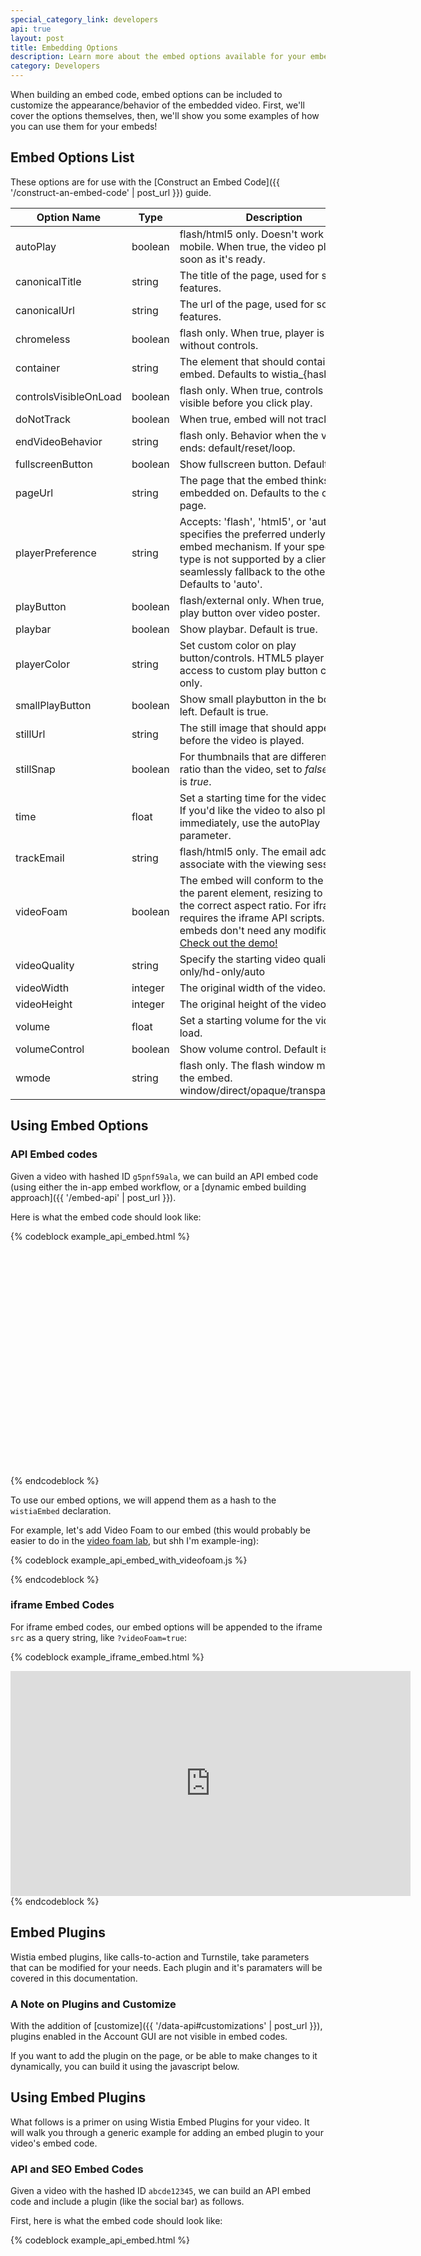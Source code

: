 ```yaml
---
special_category_link: developers
api: true
layout: post
title: Embedding Options
description: Learn more about the embed options available for your embedded videos.
category: Developers
---
```


When building an embed code, embed options can be included to customize the
appearance/behavior of the embedded video. First, we'll cover the options
themselves, then, we'll show you some examples of how you can use them for your
embeds!

## Embed Options List

These options are for use with the
[Construct an Embed Code]({{ '/construct-an-embed-code' | post_url }}) guide.

Option Name           | Type    | Description
-----------           | ----    | -----------
autoPlay              | boolean | flash/html5 only. Doesn't work on mobile. When true, the video plays as soon as it's ready.
canonicalTitle        | string  | The title of the page, used for social features.
canonicalUrl          | string  | The url of the page, used for social features.
chromeless            | boolean | flash only. When true, player is created without controls.
container             | string  | The element that should container the embed. Defaults to wistia_{hashed_id}
controlsVisibleOnLoad | boolean | flash only. When true, controls are visible before you click play.
doNotTrack            | boolean | When true, embed will not track views.
endVideoBehavior      | string  | flash only. Behavior when the video ends: default/reset/loop.
fullscreenButton      | boolean | Show fullscreen button. Default is true.
pageUrl               | string  | The page that the embed thinks it's embedded on. Defaults to the current page.
playerPreference    | string  | Accepts: 'flash', 'html5', or 'auto'. This specifies the preferred underlying video embed mechanism. If your specified type is not supported by a client it will seamlessly fallback to the other types. Defaults to 'auto'.
playButton            | boolean | flash/external only. When true, display play button over video poster.
playbar               | boolean | Show playbar. Default is true.
playerColor           | string  | Set custom color on play button/controls. HTML5 player has access to custom play button color only.
smallPlayButton       | boolean | Show small playbutton in the bottom left. Default is true.
stillUrl              | string  | The still image that should appear before the video is played.
stillSnap             | boolean | For thumbnails that are different aspect ratio than the video, set to *false*. Default is *true*.
time                  | float   | Set a starting time for the video on load. If you'd like the video to also play immediately, use the autoPlay parameter.
trackEmail            | string  | flash/html5 only. The email address to associate with the viewing session.
videoFoam             | boolean | The embed will conform to the width of the parent element, resizing to maintain the correct aspect ratio. For iframes, requires the iframe API scripts. API/SEO embeds don't need any modifications. [Check out the demo!](http://wistia.github.com/demobin/video-foam)
videoQuality          | string  | Specify the starting video quality. sd-only/hd-only/auto
videoWidth            | integer | The original width of the video.
videoHeight           | integer | The original height of the video.
volume                | float   | Set a starting volume for the video on load.
volumeControl         | boolean | Show volume control. Default is false.
wmode                 | string  | flash only. The flash window mode of the embed. window/direct/opaque/transparent/gpu.


## Using Embed Options

### API Embed codes

Given a video with hashed ID `g5pnf59ala`, we can build an API embed
code (using either the in-app embed workflow, or a [dynamic embed building
approach]({{ '/embed-api' | post_url }}).

Here is what the embed code should look like:

{% codeblock example_api_embed.html %}
<div id="wistia_g5pnf59ala" class="wistia_embed" style="width:640px;height:360px;">&nbsp;</div>
<script charset="ISO-8859-1" src="//fast.wistia.com/assets/external/E-v1.js"></script>
<script> wistiaEmbed = Wistia.embed("g5pnf59ala"); </script>
{% endcodeblock %}

To use our embed options, we will append them as a hash to the `wistiaEmbed`
declaration. 

For example, let's add Video Foam to our embed (this would probably be easier
to do in the [video foam lab](http://wistia.com/labs/videofoam), but shh I'm
example-ing):

{% codeblock example_api_embed_with_videofoam.js %}
<script>
  wistiaEmbed = Wistia.embed("g5pnf59ala", {
    videoFoam: true
  });
</script>
{% endcodeblock %}

### iframe Embed Codes

For iframe embed codes, our embed options will be appended to the iframe `src` 
as a query string, like `?videoFoam=true`:

{% codeblock example_iframe_embed.html %}
<iframe src="http://fast.wistia.net/embed/iframe/g5pnf59ala?videoFoam=true"
  allowtransparency="true" frameborder="0" scrolling="no" class="wistia_embed" name="wistia_embed" width="640" height="360" allowfullscreen mozallowfullscreen webkitallowfullscreen oallowfullscreen msallowfullscreen></iframe>
{% endcodeblock %}


## Embed Plugins

Wistia embed plugins, like calls-to-action and Turnstile, take
parameters that can be modified for your needs. Each plugin and it's
paramaters will be covered in this documentation.


### A Note on Plugins and Customize

With the addition of [customize]({{ '/data-api#customizations' | post_url }}), plugins
enabled in the Account GUI are not visible in embed codes.

If you want to add the plugin on the page, or be able to make changes
to it dynamically, you can build it using the javascript below.

## Using Embed Plugins

What follows is a primer on using Wistia Embed Plugins for your video. It will
walk you through a generic example for adding an embed plugin to your video's
embed code.

### API and SEO Embed Codes

Given a video with the hashed ID `abcde12345`, we can build an API embed code
and include a plugin (like the social bar) as follows.

First, here is what the embed code should look like:

{% codeblock example_api_embed.html %}
<div id="wistia_abcde12345" class="wistia_embed" style="width:640px;height:360px;">&nbsp;</div>
<script charset="ISO-8859-1" src="//fast.wistia.com/assets/external/E-v1.js"></script>
<script> wistiaEmbed = Wistia.embed("abcde12345"); </script>
{% endcodeblock %}

We will be adding a nested plugin object to the embed parameters, referring to
the [social bar plugin options documentation]({{ '/socialbar-params' | post_url }}).

{% codeblock plugin_options_for_api_embeds.js %}
<script>
wistiaEmbed = Wistia.embed("abcde12345", {
  plugin: {
    "socialbar-v1": {
      buttons: "embed-twitter-facebook"
    }
  }
});
</script>
{% endcodeblock %}

### iframe Embed Codes

Let's go through the same example (video with hashed ID `abcde12345`) as an iframe.

First the embed code:

{% codeblock example_iframe_embed.html %}
<iframe src="http://fast.wistia.net/embed/iframe/abcde12345"
  allowtransparency="true" frameborder="0" scrolling="no" class="wistia_embed" name="wistia_embed" width="640" height="360"> </iframe>
{% endcodeblock %}

Now we append the plugin using URL-encoded bracket notation:

{% codeblock example_iframe_embed.html %}
<iframe src="http://fast.wistia.net/embed/iframe/abcde12345?plugin%5Bsocialbar%5D%5Bversion%5D=v1&plugin%5Bsocialbar%5D%5Bbuttons%5D=embed-twitter-facebook"
  allowtransparency="true" frameborder="0" scrolling="no" class="wistia_embed" name="wistia_embed" width="640" height="360"></iframe>
{% endcodeblock %}

## Embed Plugin Options Guides

### Post-roll Call-to-Action

### Example

(jump to the end to see the effect)
<div class="video_embed">
<div id="wistia_k4txh7z9c4" class="wistia_embed" style="width:640px;height:360px;"> </div>
<script charset="ISO-8859-1" src="//fast.wistia.com/assets/external/E-v1.js"></script>
<script>
wistiaEmbed = Wistia.embed("k4txh7z9c4");
</script>
</div>

### CTA Options

 Option Name        | Type    | Description
 -----------        | ----    | --------------------------------------------------------
 backgroundOpacity  | float   | A decimal between 0 and 1 to set the overall opacity of the background. Default is 0.91.
 image              | string  | The image src for the call to action.
 link               | string  | The destination URL when you click the postroll.
 raw                | string  | The raw HTML for the call to action.
 style              | object  | The styles to be applied to the root postroll element.
 text               | string  | The text for the call to action.
 version            | string  | The version of the post roll to use. Must be "v1".

The link param can be used with either text or image calls to action. If a raw
param is given, it will be used instead of text/image/link.

Our links use `target="\_blank"` to pop open a new window when you click. This 
is so that iframe embeds don't open a new link inside the iframe! If you're 
using an API embed and raw HTML, you can omit `target="\_blank"` safely.

### Iframe Example

{% codeblock postRoll-params.html %}
<iframe src="http://fast.wistia.net/embed/iframe/abcde12345?videoWidth=640&videoHeight=360
&plugin[postRoll][version]=v1&plugin[postRoll][text]=You made it to the end of my video! Now check out my product.
&plugin[postRoll][link]=http://myawesomeproduct.com/awesome
&plugin[postRoll][style][background]=#404040
&plugin[postRoll][style][color]=#ffffff"
 allowtransparency="true" frameborder="0" scrolling="no" class="wistia_embed" name="wistia_embed" width="640" height="360"></iframe>
{% endcodeblock %}

### API Embed Example

{% codeblock postRoll-api-embed.html %}
<div id="wistia_abcde12345" style="width:640px;height;360px;" data-video-width="640" data-video-height="360">&nbsp;</div>
<script src="http://fast.wistia.net/static/E-v1.js"></script>
<script src="http://fast.wistia.net/static/concat/E-v1-gridify,postRoll-v1.js"></script>
<script>
wistiaEmbed = Wistia.embed("abcde12345", {
  videoWidth: 640,
  videoHeight: 360
});
Wistia.plugin.postRoll(wistiaEmbed, {
  version: "v1",
  text: "You made it to the end of my video! Now check out my product.",
  link: "http://myawesomeproduct.com/awesome",
  style: {
    background: "#404040",
    color: "#ffffff"
  },
});
</script>
{% endcodeblock %}


### Social Sharing Bar

### Example

<div id="wistia_acg32qioez" class="wistia_embed" style="width:640px;height:388px;">&nbsp;</div>
<script charset="ISO-8859-1" src="//fast.wistia.com/assets/external/E-v1.js"></script>
<script>
wistiaEmbed = Wistia.embed("acg32qioez");
</script>


### Socialbar Options

 Option Name | Type    | Description                                                                                   
 ----------- | ----    | ----------------------------------------------------------------------------------------------
 badgeImg    | string  | The src attribute of the logo image.                                                           
 badgeUrl    | string  | The URL that the logo launches when you click on it.                                           
 buttons     | string  | Dash-delimited list of buttons to display.                                                     
 logo        | boolean | When true, float the badge to the right side of the socialbar.                                 
 pageTitle   | string  | The specific pageTitle to be promoted when liked or shared.                                    
 pageUrl     | string  | The specific pageUrl to be promoted when liked or shared.                                      
 position    | string  | The grid location of the Social Bar. Default value is "below", but "above" also acceptable.    
 tweetText   | string  | The text that will be tweeted with the link. Defaults to the name of the video in Wistia.      
 version     | string  | The version of the socialbar to use. Must be "v1".                                             

Button order can be changed. Possible buttons are:

*  digg
*  email
*  embed
*  facebook
*  googlePlus
*  linkedIn
*  reddit
*  stumbleUpon
*  tumblr
*  twitter
*  videoStats

### iframe Embed Example

{% codeblock socialbar-params.html %}
<iframe src="http://fast.wistia.net/embed/iframe/abcde12345
?videoWidth=640&videoHeight=360&plugin[socialbar][version]=v1
&plugin[socialbar][buttons]=embed-twitter-facebook&plugin[socialbar][pageUrl]=
http://wistia.com&pageTitle=The best in online video hosting." 
allowtransparency="true" frameborder="0" scrolling="no" 
class="wistia_embed" name="wistia_embed" width="640" height="387">
</iframe>
{% endcodeblock %}

### API Embed Example

{% codeblock socialbar-params.html %}
<div id="wistia_abcde12345" style="width:640px;height;387px;" data-video-width="640" data-video-height="360">&nbsp;</div>
<script src="http://fast.wistia.net/static/E-v1.js"></script>
<script src="http://fast.wistia.net/static/concat/E-v1-gridify,socialbar-v1.js"></script>
<script>
  wistiaEmbed = Wistia.embed("abcde12345", {
    videoWidth: 640,
    videoHeight: 360
  });
  Wistia.plugin.socialbar(wistiaEmbed, {
    version: "v1"
    buttons: "embed-twitter-facebook",
    pageUrl: "http://wistia.com",
    pageTitle: "The best in online video hosting."
  });
</script>
{% endcodeblock %}

### Captions and Transcripts

### Example

<div id="wistia_rbhxsdm1rc" class="wistia_embed" style="width:640px;height:360px;"> </div>
<script charset="ISO-8859-1" src="//fast.wistia.com/assets/external/E-v1.js"></script>
<script>
wistiaEmbed = Wistia.embed("rbhxsdm1rc");
</script>

### Transcript Options

 Option Name    | Type    | Description                                                                                                                 
 -----------    | ----    | ----------------------------------------------------------------------------------------------------------------------------
 canCollapse    | boolean | Determines whether the transcript can be toggled open/closed. Defaults to false.                                             
 canDownload    | boolean | Determines whether a download link is provided on the interactive transcript. Defaults to false.                             
 canPrint       | boolean | Determines whether a print link is provided on the interactive transcript. Defaults to true.                                 
 container      | string  | The container ID where we will place the interactive transcript. Only useful for API embed.                                  
 height         | integer | The height of the interactive transcript. Defaults to 200px if below the video, or the height of the video if on the side.   
 collapseOnload | boolean | Determines whether the transcript starts out collapsed. Defaults to false.                                                   
 position       | string  | The grid location where the transcript should live. Can be above/below/left/right.                                           
 version        | string  | Must be "v2".                                                                                                                
 width          | integer | The width of the interactive transcript. Defaults to the width of the embed if below the video, or 275px if on the side.     

Note that, for `onloadCollapse` to work, `canCollapse` must also be true.

### iframe Example

{% codeblock transcript-params.html %}
<iframe src="http://fast.wistia.net/embed/iframe/abcde12345
  ?videoWidth=640&videoHeight=360&plugin[transcript][version]=v2
  &plugin[transcript][position]=below&plugin[transcript][height]=300
  &plugin[transcript][canDownload]=true" 
  allowtransparency="true" frameborder="0" scrolling="no" 
  class="wistia_embed" name="wistia_embed" width="640" height="560">
</iframe>
{% endcodeblock %}

### API Embed Example

{% codeblock transcript-params.html %}
<div id="wistia_abcde12345" class="wistia_embed" style="width:640px;height:360px;" data-video-width="640" data-video-height="360">&nbsp;</div>
<script charset="ISO-8859-1" src="http://fast.wistia.net/static/concat/E-v1.js"></script>
<script>
  wistiaEmbed = Wistia.embed("abcde12345", {
    version: "v1",
    videoWidth: 640,
    videoHeight: 360,
    controlsVisibleOnLoad: true,
    playerColor: "aae3d8"
  });
  Wistia.plugin.transcript(wistiaEmbed, {
    version: "v2",
    position: "below",
    height: 300,
    canDownload: true
  });
</script>
{% endcodeblock %}

### Turnstile (Email Gate)

### Example

<div id="wistia_2pg2ssc7uk" class="wistia_embed" style="width:640px;height:427px;"> </div>
<script charset="ISO-8859-1" src="//fast.wistia.com/assets/external/E-v1.js"></script>
<script>
wistiaEmbed = Wistia.embed("2pg2ssc7uk");
</script>

Turnstile slides an extremely simple form over the video as soon as it's ready
to play. The sizing of the top and bottom text is determined by the height of
the video by default. If you specify the `fontSize` property in the style
option, you can override the default sizing.

### Turnstile Options

 Option Name      | Type   | Description                                                                                         
 -----------      | ----   | ----------------------------------------------------------------------------------------------------
 bottomText       | string | The text displayed below the input field. Usually information about what you'll do with the email.   
 buttonBackground | string | The hex color of the button. Defaults to the player color.                                           
 errorColor       | string | The hex color of the error text that can displayed. Yellow by default.                               
 exampleText      | string | The text that is displayed when the input field is empty.                                            
 style            | object | The styles to be applied to the root turnstile element.                                              
 topText          | string | The text displayed above the input field. Usually a request to enter the email.                      
 version          | string | Must be "v1".                                                                                        

### iframe Example

{% codeblock turnstile-params.html %}
<iframe src="http://fast.wistia.net/embed/iframe/abcde12345
  ?videoWidth=640&videoHeight=360&plugin[requireEmail][version]=v1
  &plugin[requireEmail][topText]=Please enter your email below.
  &plugin[requireEmail][bottomText]=We may use this email to contact you about the product, but we won't be too pushy.
  &plugin[requireEmail][style][background]=#660000&plugin[requireEmail][style][color]=#eeffee" 
  allowtransparency="true" frameborder="0" scrolling="no" class="wistia_embed" 
  name="wistia_embed" width="640" height="360">
</iframe>
{% endcodeblock %}

### API Embed Example

{% codeblock turnstile-params.html %}
<div id="wistia_abcde12345" style="width:640px;height;360px;" data-video-width="640" data-video-height="360">&nbsp;</div>
<script src="http://fast.wistia.net/static/E-v1.js"></script>
<script src="http://fast.wistia.net/static/concat/E-v1-gridify,requireEmail-v1.js"></script>
<script>
  wistiaEmbed = Wistia.embed("abcde12345", {
    videoWidth: 640,
    videoHeight: 360
  });
  Wistia.plugin.requireEmail(wistiaEmbed, {
    version: "v1",
    topText: "Please enter your email below.",
    bottomText: "We may use this email to contact you about the product, but we won't be too pushy.",
    style: {
      background: "#660000",
      color: "#eeffee"
    }
  });
</script>
{% endcodeblock %}
